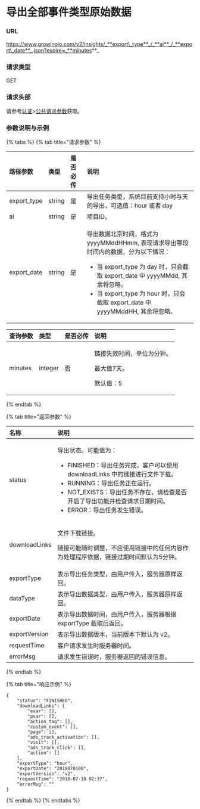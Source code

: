 # 导出全部事件类型原始数据

### URL

https://www.growingio.com/v2/insights/_**export\_type**_/_**ai**_/_**export\_date**_.json?expire=_**minutes**_

### 请求类型

GET

### 请求头部

请参考[认证](../../authenticate/)&gt;[公共请求参数](../../authenticate/head-parameter.md)获取。

### 参数说明与示例

{% tabs %}
{% tab title="请求参数" %}
<table>
  <thead>
    <tr>
      <th style="text-align:left">&#x8DEF;&#x5F84;&#x53C2;&#x6570;</th>
      <th style="text-align:left">&#x7C7B;&#x578B;</th>
      <th style="text-align:left">&#x662F;&#x5426;&#x5FC5;&#x4F20;</th>
      <th style="text-align:left">&#x8BF4;&#x660E;</th>
    </tr>
  </thead>
  <tbody>
    <tr>
      <td style="text-align:left">export_type</td>
      <td style="text-align:left">string</td>
      <td style="text-align:left">&#x662F;</td>
      <td style="text-align:left">&#x5BFC;&#x51FA;&#x4EFB;&#x52A1;&#x7C7B;&#x578B;&#xFF0C;&#x7CFB;&#x7EDF;&#x76EE;&#x524D;&#x652F;&#x6301;&#x5C0F;&#x65F6;&#x4E0E;&#x5929;&#x7684;&#x5BFC;&#x51FA;&#xFF0C;&#x53EF;&#x9009;&#x503C;&#xFF1A;hour
        &#x6216;&#x8005; day</td>
    </tr>
    <tr>
      <td style="text-align:left">ai</td>
      <td style="text-align:left">string</td>
      <td style="text-align:left">&#x662F;</td>
      <td style="text-align:left">&#x9879;&#x76EE;ID&#x3002;</td>
    </tr>
    <tr>
      <td style="text-align:left">export_date</td>
      <td style="text-align:left">string</td>
      <td style="text-align:left">&#x662F;</td>
      <td style="text-align:left">
        <p>&#x5BFC;&#x51FA;&#x6570;&#x636E;&#x5317;&#x4EAC;&#x65F6;&#x95F4;&#xFF0C;&#x683C;&#x5F0F;&#x4E3A;
          yyyyMMddHHmm, &#x8868;&#x73B0;&#x8BF7;&#x6C42;&#x5BFC;&#x51FA;&#x54EA;&#x6BB5;&#x65F6;&#x95F4;&#x5185;&#x7684;&#x6570;&#x636E;&#xFF0C;&#x5206;&#x4E3A;&#x4EE5;&#x4E0B;&#x60C5;&#x51B5;&#xFF1A;</p>
        <ul>
          <li>&#x5F53; export_type &#x4E3A; day &#x65F6;&#xFF0C;&#x53EA;&#x4F1A;&#x622A;&#x53D6;
            export_date &#x4E2D; yyyyMMdd, &#x5176;&#x4F59;&#x5C06;&#x5FFD;&#x7565;&#x3002;</li>
          <li>&#x5F53; export_type &#x4E3A; hour &#x65F6;&#xFF0C;&#x53EA;&#x4F1A;&#x622A;&#x53D6;
            export_date &#x4E2D; yyyyMMddHH, &#x5176;&#x4F59;&#x5C06;&#x5FFD;&#x7565;&#x3002;</li>
        </ul>
      </td>
    </tr>
  </tbody>
</table><table>
  <thead>
    <tr>
      <th style="text-align:left">&#x67E5;&#x8BE2;&#x53C2;&#x6570;</th>
      <th style="text-align:left">&#x7C7B;&#x578B;</th>
      <th style="text-align:left">&#x662F;&#x5426;&#x5FC5;&#x4F20;</th>
      <th style="text-align:left">&#x8BF4;&#x660E;</th>
    </tr>
  </thead>
  <tbody>
    <tr>
      <td style="text-align:left">minutes</td>
      <td style="text-align:left">integer</td>
      <td style="text-align:left">&#x5426;</td>
      <td style="text-align:left">
        <p>&#x94FE;&#x63A5;&#x5931;&#x6548;&#x65F6;&#x95F4;&#xFF0C;&#x5355;&#x4F4D;&#x4E3A;&#x5206;&#x949F;&#x3002;</p>
        <p>&#x6700;&#x5927;&#x503C;7&#x5929;&#x3002;</p>
        <p>&#x9ED8;&#x8BA4;&#x503C;&#xFF1A;5</p>
      </td>
    </tr>
  </tbody>
</table>
{% endtab %}

{% tab title="返回参数" %}
<table>
  <thead>
    <tr>
      <th style="text-align:left">&#x540D;&#x79F0;</th>
      <th style="text-align:left">&#x8BF4;&#x660E;</th>
    </tr>
  </thead>
  <tbody>
    <tr>
      <td style="text-align:left">status</td>
      <td style="text-align:left">
        <p>&#x5BFC;&#x51FA;&#x72B6;&#x6001;&#x3002;&#x53EF;&#x80FD;&#x503C;&#x4E3A;&#xFF1A;</p>
        <ul>
          <li>FINISHED&#xFF1A;&#x5BFC;&#x51FA;&#x4EFB;&#x52A1;&#x5B8C;&#x6210;&#xFF0C;&#x5BA2;&#x6237;&#x53EF;&#x4EE5;&#x4F7F;&#x7528;
            downloadLinks &#x4E2D;&#x7684;&#x94FE;&#x63A5;&#x8FDB;&#x884C;&#x6587;&#x4EF6;&#x4E0B;&#x8F7D;&#x3002;</li>
          <li>RUNNING&#xFF1A;&#x5BFC;&#x51FA;&#x4EFB;&#x52A1;&#x6B63;&#x5728;&#x8FD0;&#x884C;&#x3002;</li>
          <li>NOT_EXISTS&#xFF1A;&#x5BFC;&#x51FA;&#x4EFB;&#x52A1;&#x4E0D;&#x5B58;&#x5728;&#xFF0C;&#x8BF7;&#x68C0;&#x67E5;&#x662F;&#x5426;&#x5F00;&#x542F;&#x4E86;&#x5BFC;&#x51FA;&#x529F;&#x80FD;&#x5E76;&#x68C0;&#x67E5;&#x8BF7;&#x6C42;&#x65E5;&#x671F;&#x65F6;&#x95F4;&#x3002;</li>
          <li>ERROR&#xFF1A;&#x5BFC;&#x51FA;&#x4EFB;&#x52A1;&#x53D1;&#x751F;&#x9519;&#x8BEF;&#x3002;</li>
        </ul>
      </td>
    </tr>
    <tr>
      <td style="text-align:left">downloadLinks</td>
      <td style="text-align:left">
        <p>&#x6587;&#x4EF6;&#x4E0B;&#x8F7D;&#x94FE;&#x63A5;&#x3002;</p>
        <p>&#x94FE;&#x63A5;&#x53EF;&#x80FD;&#x968F;&#x65F6;&#x8C03;&#x6574;&#xFF0C;&#x4E0D;&#x5E94;&#x4F7F;&#x7528;&#x94FE;&#x63A5;&#x4E2D;&#x7684;&#x4EFB;&#x4F55;&#x5185;&#x5BB9;&#x4F5C;&#x4E3A;&#x5904;&#x7406;&#x7A0B;&#x5E8F;&#x4F9D;&#x636E;&#xFF0C;&#x94FE;&#x63A5;&#x8FC7;&#x671F;&#x65F6;&#x95F4;&#x9ED8;&#x8BA4;&#x4E3A;5&#x5206;&#x949F;&#x3002;</p>
      </td>
    </tr>
    <tr>
      <td style="text-align:left">exportType</td>
      <td style="text-align:left">&#x8868;&#x793A;&#x5BFC;&#x51FA;&#x4EFB;&#x52A1;&#x7C7B;&#x578B;&#xFF0C;&#x7531;&#x7528;&#x6237;&#x4F20;&#x5165;&#xFF0C;&#x670D;&#x52A1;&#x5668;&#x539F;&#x6837;&#x8FD4;&#x56DE;&#x3002;</td>
    </tr>
    <tr>
      <td style="text-align:left">dataType</td>
      <td style="text-align:left">&#x8868;&#x793A;&#x5BFC;&#x51FA;&#x6570;&#x636E;&#x7C7B;&#x578B;&#xFF0C;&#x7531;&#x7528;&#x6237;&#x4F20;&#x5165;&#xFF0C;&#x670D;&#x52A1;&#x5668;&#x539F;&#x6837;&#x8FD4;&#x56DE;&#x3002;</td>
    </tr>
    <tr>
      <td style="text-align:left">exportDate</td>
      <td style="text-align:left">&#x8868;&#x793A;&#x5BFC;&#x51FA;&#x6570;&#x636E;&#x65F6;&#x95F4;&#xFF0C;&#x7531;&#x7528;&#x6237;&#x4F20;&#x5165;&#xFF0C;&#x670D;&#x52A1;&#x5668;&#x6839;&#x636E;
        exportType &#x622A;&#x53D6;&#x540E;&#x8FD4;&#x56DE;&#x3002;</td>
    </tr>
    <tr>
      <td style="text-align:left">exportVersion</td>
      <td style="text-align:left">&#x8868;&#x793A;&#x5BFC;&#x51FA;&#x6570;&#x636E;&#x7248;&#x672C;&#xFF0C;&#x5F53;&#x524D;&#x7248;&#x672C;&#x4E0B;&#x9ED8;&#x8BA4;&#x4E3A;
        v2&#x3002;</td>
    </tr>
    <tr>
      <td style="text-align:left">requestTime</td>
      <td style="text-align:left">&#x5BA2;&#x6237;&#x8BF7;&#x6C42;&#x53D1;&#x751F;&#x65F6;&#x670D;&#x52A1;&#x5668;&#x65F6;&#x95F4;&#x3002;</td>
    </tr>
    <tr>
      <td style="text-align:left">errorMsg</td>
      <td style="text-align:left">&#x8BF7;&#x6C42;&#x53D1;&#x751F;&#x9519;&#x8BEF;&#x65F6;&#xFF0C;&#x670D;&#x52A1;&#x5668;&#x8FD4;&#x56DE;&#x7684;&#x9519;&#x8BEF;&#x4FE1;&#x606F;&#x3002;</td>
    </tr>
  </tbody>
</table>
{% endtab %}

{% tab title="响应示例" %}
```text
{
    "status": "FINISHED",
    "downloadLinks": {
        "evar": [],
        "pvar": [],
        "action_tag": [],
        "custom_event": [],
        "page": [],
        "ads_track_activation": [],
        "visit": [],
        "ads_track_click": [],
        "action": []
    },
    "exportType": "hour",
    "exportDate": "2018070100",
    "exportVersion": "v2",
    "requestTime": "2018-07-18 02:37",
    "errorMsg": ""
}
```
{% endtab %}
{% endtabs %}

